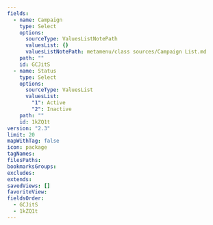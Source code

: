```yaml
---
fields:
  - name: Campaign
    type: Select
    options:
      sourceType: ValuesListNotePath
      valuesList: {}
      valuesListNotePath: metamenu/class sources/Campaign List.md
    path: ""
    id: GCJitS
  - name: Status
    type: Select
    options:
      sourceType: ValuesList
      valuesList:
        "1": Active
        "2": Inactive
    path: ""
    id: 1kZQ1t
version: "2.3"
limit: 20
mapWithTag: false
icon: package
tagNames: 
filesPaths: 
bookmarksGroups: 
excludes: 
extends: 
savedViews: []
favoriteView: 
fieldsOrder:
  - GCJitS
  - 1kZQ1t
---
```


